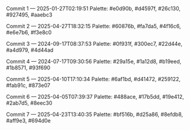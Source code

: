 Commit 1 — 2025-01-27T02:19:51
Palette: #e0d90b, #d4597f, #26c130, #927495, #aaebc3

Commit 2 — 2025-04-27T18:32:15
Palette: #60876b, #fa7da5, #4f16c6, #e6e7b6, #f3e8c0

Commit 3 — 2024-09-17T08:37:53
Palette: #0f931f, #300ec7, #22d44e, #a4d979, #4d44ad

Commit 4 — 2024-07-17T09:30:56
Palette: #29a15e, #1a12d8, #b19eed, #1b8571, #93f690

Commit 5 — 2025-04-10T17:10:34
Palette: #6af1bd, #d41472, #259122, #fab91c, #873e07

Commit 6 — 2025-04-05T07:39:37
Palette: #488ace, #17b5dd, #19e412, #2ab7d5, #8eec30

Commit 7 — 2025-04-23T13:40:35
Palette: #bf516b, #d25a86, #8efdb8, #aff9e3, #694d0e

